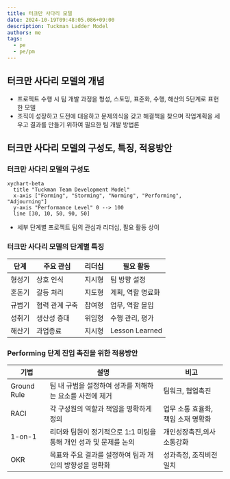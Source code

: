 ```yaml
---
title: 터크만 사다리 모델
date: 2024-10-19T09:48:05.086+09:00
description: Tuckman Ladder Model
authors: me
tags:
  - pe
  - pe/pm 
---
```


## 터크만 사다리 모델의 개념

- 프로젝트 수행 시 팀 개발 과정을 형성, 스토밍, 표준화, 수행, 해산의 5단계로 표현한 모델
- 조직이 성장하고 도전에 대응하고 문제의식을 갖고 해결책을 찾으며 작업계획을 세우고 결과를 만들기
위하여 필요한 팀 개발 방법론

## 터크만 사다리 모델의 구성도, 특징, 적용방안

### 터크만 사다리 모델의 구성도

```mermaid
xychart-beta
  title "Tuckman Team Development Model"
  x-axis ["Forming", "Storming", "Norming", "Performing", "Adjourning"]
  y-axis "Performance Level" 0 --> 100
  line [30, 10, 50, 90, 50]
```

- 세부 단계별 프로젝트 팀의 관심과 리더십, 필요 활동 상이

### 터크만 사다리 모델의 단계별 특징

| 단계 | 주요 관심 | 리더십 | 필요 활동 |
| --- | --- | --- | --- |
| 형성기 | 상호 인식 | 지시형 | 팀 방향 설정 |
| 혼돈기 | 갈등 처리 | 지도형 | 계획, 역할 명료화 |
| 규범기 | 협력 관계 구축 | 참여형 | 업무, 역할 몰입 |
| 성취기 | 생산성 증대 | 위임형 | 수행 관리, 평가 |
| 해산기 | 과업종료 | 지시형 | Lesson Learned |

### Performing 단계 진입 촉진을 위한 적용방안

| 기법 | 설명 | 비고 |
|---|---|---|
| Ground Rule | 팀 내 규범을 설정하여 성과를 저해하는 요소를 사전에 제거 | 팀워크, 협업촉진 |
| RACI | 각 구성원의 역할과 책임을 명확하게 정의 | 업무 소통 효율화, 책임 소재 명확화 |
| 1-on-1 | 리더와 팀원이 정기적으로 1:1 미팅을 통해 개인 성과 및 문제를 논의 | 개인성장촉진,의사소통강화 |
| OKR | 목표와 주요 결과를 설정하여 팀과 개인의 방향성을 명확화 | 성과측정, 조직비전일치 |
